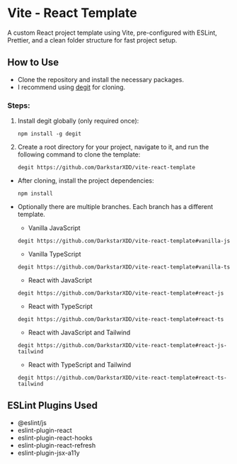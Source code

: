 # Vite - React Template

A custom React project template using Vite, pre-configured with ESLint, Prettier, and a clean folder structure for fast project setup.

## How to Use

- Clone the repository and install the necessary packages.
- I recommend using [degit](https://github.com/Rich-Harris/degit) for cloning.

### Steps:

1. Install degit globally (only required once):
   ```
   npm install -g degit
   ```
2. Create a root directory for your project, navigate to it, and run the following command to clone the template:
   ```
   degit https://github.com/DarkstarXDD/vite-react-template
   ```

- After cloning, install the project dependencies:

  ```
  npm install
  ```

- Optionally there are multiple branches. Each branch has a different template.

  - Vanilla JavaScript

  ```
  degit https://github.com/DarkstarXDD/vite-react-template#vanilla-js
  ```

  - Vanilla TypeScript

  ```
  degit https://github.com/DarkstarXDD/vite-react-template#vanilla-ts
  ```

  - React with JavaScript

  ```
  degit https://github.com/DarkstarXDD/vite-react-template#react-js
  ```

  - React with TypeScript

  ```
  degit https://github.com/DarkstarXDD/vite-react-template#react-ts
  ```

  - React with JavaScript and Tailwind

  ```
  degit https://github.com/DarkstarXDD/vite-react-template#react-js-tailwind
  ```

  - React with TypeScript and Tailwind

  ```
  degit https://github.com/DarkstarXDD/vite-react-template#react-ts-tailwind
  ```

## ESLint Plugins Used

- @eslint/js
- eslint-plugin-react
- eslint-plugin-react-hooks
- eslint-plugin-react-refresh
- eslint-plugin-jsx-a11y
